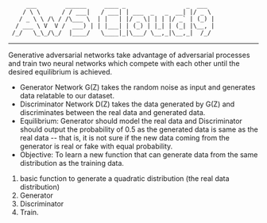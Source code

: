          ___        ______     ____ _                 _  ___  
        / \ \      / / ___|   / ___| | ___  _   _  __| |/ _ \ 
       / _ \ \ /\ / /\___ \  | |   | |/ _ \| | | |/ _` | (_) |
      / ___ \ V  V /  ___) | | |___| | (_) | |_| | (_| |\__, |
     /_/   \_\_/\_/  |____/   \____|_|\___/ \__,_|\__,_|  /_/ 
 ----------------------------------------------------------------- 
Generative adversarial networks take advantage of adversarial processes and train two neural networks which compete with each other until the 
desired equilibrium is achieved.
- Generator Network G(Z) takes the random noise as input and generates data relatable to our dataset.
- Discriminator Network D(Z) takes the data generated by G(Z) and discriminates between the real data and generated data.
- Equilibrium: Generator should model the real data and Discriminator should output the probability of 0.5 as the generated data is same as the real data -- that is, it is not sure if the new data coming from the generator is real or fake with equal probability.
- Objective: To learn a new function that can generate data from the same distribution as the training data.
1. basic function to generate a quadratic distribution (the real data distribution)
2. Generator
3. Discriminator
4. Train.

<!--https://blog.paperspace.com/implementing-gans-in-tensorflow/-->
<!--https://kbroman.org/github_tutorial/pages/init.html-->
